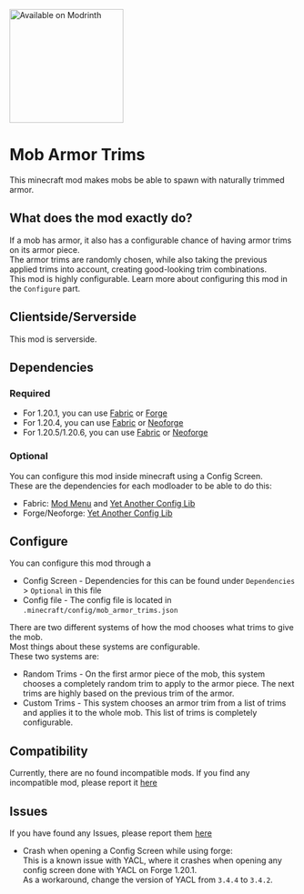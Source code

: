 [<img src="https://github.com/sn0wfrog/modding-badges/blob/main/Available%20on%20Modrinth.png" alt="Available on Modrinth" width="200"/>](https://modrinth.com/mod/mob-armor-trims)

# Mob Armor Trims
This minecraft mod makes mobs be able to spawn with naturally trimmed armor.

## What does the mod exactly do?
If a mob has armor, it also has a configurable chance of having armor trims on its armor piece.  
The armor trims are randomly chosen, while also taking the previous applied trims into account, 
creating good-looking trim combinations.  
This mod is highly configurable. 
Learn more about configuring this mod in the `Configure` part.

## Clientside/Serverside
This mod is serverside.

##  Dependencies

### Required
- For 1.20.1, you can use [Fabric](https://fabricmc.net/) or [Forge](https://files.minecraftforge.net/net/minecraftforge/forge/)  
- For 1.20.4, you can use [Fabric](https://fabricmc.net/) or [Neoforge](https://neoforged.net/)  
- For 1.20.5/1.20.6, you can use [Fabric](https://fabricmc.net/) or [Neoforge](https://neoforged.net/)  

### Optional
You can configure this mod inside minecraft using a Config Screen.  
These are the dependencies for each modloader to be able to do this:
- Fabric:  [Mod Menu](https://modrinth.com/mod/modmenu) and [Yet Another Config Lib](https://modrinth.com/mod/yacl)
- Forge/Neoforge: [Yet Another Config Lib](https://modrinth.com/mod/yacl)

## Configure
You can configure this mod through a
- Config Screen -  Dependencies for this can be found under `Dependencies` > `Optional` in this file
- Config file - The config file is located in `.minecraft/config/mob_armor_trims.json`
 
There are two different systems of how the mod chooses what trims to give the mob.  
Most things about these systems are configurable.  
These two systems are:
- Random Trims - On the first armor piece of the mob, this system chooses a completely random trim to apply to the armor piece. The next trims are highly based on the previous trim of the armor.
- Custom Trims - This system chooses an armor trim from a list of trims and applies it to the whole mob. This list of trims is completely configurable.

## Compatibility
Currently, there are no found incompatible mods. If you find any incompatible mod, please report it [here](https://github.com/Imajo24I/Mob-Armor-Trims/issues/new?assignees=&labels=incompatibility&projects=&template=incompatibility.yml)

## Issues
If you have found any Issues, please report them [here](https://github.com/Imajo24I/Mob-Armor-Trims/issues/new?assignees=&labels=bug&projects=&template=bug_report.yml)  
- Crash when opening a Config Screen while using forge:  
  This is a known issue with YACL, where it crashes when opening any config screen done with YACL on Forge 1.20.1.  
  As a workaround, change the version of YACL from `3.4.4` to `3.4.2`.
